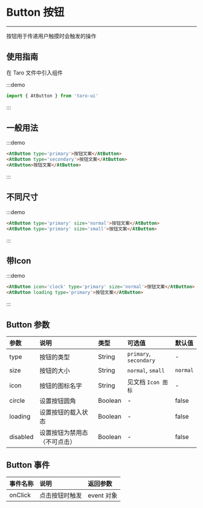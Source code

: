 # Button 按钮

---

按钮用于传递用户触摸时会触发的操作

## 使用指南

在 Taro 文件中引入组件

:::demo
```js
import { AtButton } from 'taro-ui'
```
:::

## 一般用法

:::demo
```html
<AtButton type='primary'>按钮文案</AtButton>
<AtButton type='secondary'>按钮文案</AtButton>
<AtButton>按钮文案</AtButton>
```
:::

## 不同尺寸

:::demo
```html
<AtButton type='primary' size='normal'>按钮文案</AtButton>
<AtButton type='primary' size='small'>按钮文案</AtButton>
```
:::

## 带Icon

:::demo
```html
<AtButton icon='clock' type='primary' size='normal'>按钮文案</AtButton>
<AtButton loading type='primary'>按钮文案</AtButton>
```
:::

## Button 参数

| 参数     | 说明                         | 类型    | 可选值                 | 默认值   |
|:---------|:-----------------------------|:--------|:-----------------------|:---------|
| type     | 按钮的类型                   | String  | `primary`, `secondary` | -        |
| size     | 按钮的大小                   | String  | `normal`, `small`      | `normal` |
| icon     | 按钮的图标名字               | String  | 见文档 `Icon 图标`     | -        |
| circle   | 设置按钮圆角                 | Boolean | -                      | false    |
| loading  | 设置按钮的载入状态           | Boolean | -                      | false    |
| disabled | 设置按钮为禁用态（不可点击） | Boolean | -                      | false    |

## Button 事件

| 事件名称 | 说明           | 返回参数  |
|:---------|:---------------|:----------|
| onClick  | 点击按钮时触发 | event 对象 |

